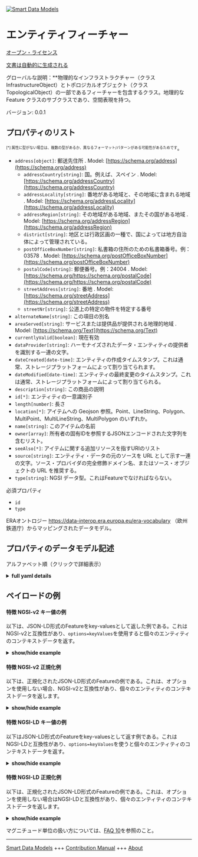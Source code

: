 <!-- 10-Header -->  
[![Smart Data Models](https://smartdatamodels.org/wp-content/uploads/2022/01/SmartDataModels_logo.png "Logo")](https://smartdatamodels.org)  
エンティティフィーチャー  
============<!-- /10-Header -->  
<!-- 15-License -->  
[オープン・ライセンス](https://github.com/smart-data-models//dataModel.ERA/blob/master/Feature/LICENSE.md)  
[文書は自動的に生成される](https://docs.google.com/presentation/d/e/2PACX-1vTs-Ng5dIAwkg91oTTUdt8ua7woBXhPnwavZ0FxgR8BsAI_Ek3C5q97Nd94HS8KhP-r_quD4H0fgyt3/pub?start=false&loop=false&delayms=3000#slide=id.gb715ace035_0_60)  
<!-- /15-License -->  
<!-- 20-Description -->  
グローバルな説明：**物理的なインフラストラクチャー（クラス InfrastructureObject）とトポロジカルオブジェクト（クラス TopologicalObject）の一部であるフィーチャーを包含するクラス。地理的な Feature クラスのサブクラスであり、空間表現を持つ。  
バージョン: 0.0.1  
<!-- /20-Description -->  
<!-- 30-PropertiesList -->  

## プロパティのリスト  

<sup><sub>[*] 属性に型がない場合は、複数の型があるか、異なるフォーマット/パターンがある可能性があるためです</sub></sup>。  
- `address[object]`: 郵送先住所  . Model: [https://schema.org/address](https://schema.org/address)	- `addressCountry[string]`: 国。例えば、スペイン  . Model: [https://schema.org/addressCountry](https://schema.org/addressCountry)  
	- `addressLocality[string]`: 番地がある地域と、その地域に含まれる地域  . Model: [https://schema.org/addressLocality](https://schema.org/addressLocality)  
	- `addressRegion[string]`: その地域がある地域、またその国がある地域  . Model: [https://schema.org/addressRegion](https://schema.org/addressRegion)  
	- `district[string]`: 地区とは行政区画の一種で、国によっては地方自治体によって管理されている。    
	- `postOfficeBoxNumber[string]`: 私書箱の住所のための私書箱番号。例：03578  . Model: [https://schema.org/postOfficeBoxNumber](https://schema.org/postOfficeBoxNumber)  
	- `postalCode[string]`: 郵便番号。例：24004  . Model: [https://schema.org/https://schema.org/postalCode](https://schema.org/https://schema.org/postalCode)  
	- `streetAddress[string]`: 番地  . Model: [https://schema.org/streetAddress](https://schema.org/streetAddress)  
	- `streetNr[string]`: 公道上の特定の物件を特定する番号    
- `alternateName[string]`: この項目の別名  - `areaServed[string]`: サービスまたは提供品が提供される地理的地域  . Model: [https://schema.org/Text](https://schema.org/Text)- `currentlyValid[boolean]`: 現在有効  - `dataProvider[string]`: ハーモナイズされたデータ・エンティティの提供者を識別する一連の文字。  - `dateCreated[date-time]`: エンティティの作成タイムスタンプ。これは通常、ストレージプラットフォームによって割り当てられます。  - `dateModified[date-time]`: エンティティの最終変更のタイムスタンプ。これは通常、ストレージプラットフォームによって割り当てられる。  - `description[string]`: この商品の説明  - `id[*]`: エンティティの一意識別子  - `length[number]`: 長さ  - `location[*]`: アイテムへの Geojson 参照。Point、LineString、Polygon、MultiPoint、MultiLineString、MultiPolygon のいずれか。  - `name[string]`: このアイテムの名前  - `owner[array]`: 所有者の固有IDを参照するJSONエンコードされた文字列を含むリスト。  - `seeAlso[*]`: アイテムに関する追加リソースを指すURIのリスト  - `source[string]`: エンティティ・データの元のソースを URL として示す一連の文字。ソース・プロバイダの完全修飾ドメイン名、またはソース・オブジェクトの URL を推奨する。  - `type[string]`: NGSI データ型。これはFeatureでなければならない。  <!-- /30-PropertiesList -->  
<!-- 35-RequiredProperties -->  
必須プロパティ  
- `id`  - `type`  <!-- /35-RequiredProperties -->  
<!-- 40-RequiredProperties -->  
ERAオントロジー https://data-interop.era.europa.eu/era-vocabulary （欧州鉄道庁）からマッピングされたデータモデル。  
<!-- /40-RequiredProperties -->  
<!-- 50-DataModelHeader -->  
## プロパティのデータモデル記述  
アルファベット順（クリックで詳細表示）  
<!-- /50-DataModelHeader -->  
<!-- 60-ModelYaml -->  
<details><summary><strong>full yaml details</strong></summary>    
```yaml  
Feature:    
  description: Class that encompasses the features that are part of the physical infrastructure (class InfrastructureObject) and the topological objects (class TopologicalObject). It is a subclass of the geographical Feature class that has a spatial representation.    
  properties:    
    address:    
      description: The mailing address    
      properties:    
        addressCountry:    
          description: 'The country. For example, Spain'    
          type: string    
          x-ngsi:    
            model: https://schema.org/addressCountry    
            type: Property    
        addressLocality:    
          description: 'The locality in which the street address is, and which is in the region'    
          type: string    
          x-ngsi:    
            model: https://schema.org/addressLocality    
            type: Property    
        addressRegion:    
          description: 'The region in which the locality is, and which is in the country'    
          type: string    
          x-ngsi:    
            model: https://schema.org/addressRegion    
            type: Property    
        district:    
          description: 'A district is a type of administrative division that, in some countries, is managed by the local government'    
          type: string    
          x-ngsi:    
            type: Property    
        postOfficeBoxNumber:    
          description: 'The post office box number for PO box addresses. For example, 03578'    
          type: string    
          x-ngsi:    
            model: https://schema.org/postOfficeBoxNumber    
            type: Property    
        postalCode:    
          description: 'The postal code. For example, 24004'    
          type: string    
          x-ngsi:    
            model: https://schema.org/https://schema.org/postalCode    
            type: Property    
        streetAddress:    
          description: The street address    
          type: string    
          x-ngsi:    
            model: https://schema.org/streetAddress    
            type: Property    
        streetNr:    
          description: Number identifying a specific property on a public street    
          type: string    
          x-ngsi:    
            type: Property    
      type: object    
      x-ngsi:    
        model: https://schema.org/address    
        type: Property    
    alternateName:    
      description: An alternative name for this item    
      type: string    
      x-ngsi:    
        type: Property    
    areaServed:    
      description: The geographic area where a service or offered item is provided    
      type: string    
      x-ngsi:    
        model: https://schema.org/Text    
        type: Property    
    currentlyValid:    
      description: Currently valid    
      type: boolean    
      x-ngsi:    
        type: Property    
    dataProvider:    
      description: A sequence of characters identifying the provider of the harmonised data entity    
      type: string    
      x-ngsi:    
        type: Property    
    dateCreated:    
      description: Entity creation timestamp. This will usually be allocated by the storage platform    
      format: date-time    
      type: string    
      x-ngsi:    
        type: Property    
    dateModified:    
      description: Timestamp of the last modification of the entity. This will usually be allocated by the storage platform    
      format: date-time    
      type: string    
      x-ngsi:    
        type: Property    
    description:    
      description: A description of this item    
      type: string    
      x-ngsi:    
        type: Property    
    id:    
      anyOf:    
        - description: Identifier format of any NGSI entity    
          maxLength: 256    
          minLength: 1    
          pattern: ^[\w\-\.\{\}\$\+\*\[\]`|~^@!,:\\]+$    
          type: string    
          x-ngsi:    
            type: Property    
        - description: Identifier format of any NGSI entity    
          format: uri    
          type: string    
          x-ngsi:    
            type: Property    
      description: Unique identifier of the entity    
      x-ngsi:    
        type: Property    
    length:    
      description: Length    
      type: number    
      x-ngsi:    
        type: Property    
    location:    
      description: 'Geojson reference to the item. It can be Point, LineString, Polygon, MultiPoint, MultiLineString or MultiPolygon'    
      oneOf:    
        - description: Geojson reference to the item. Point    
          properties:    
            bbox:    
              items:    
                type: number    
              minItems: 4    
              type: array    
            coordinates:    
              items:    
                type: number    
              minItems: 2    
              type: array    
            type:    
              enum:    
                - Point    
              type: string    
          required:    
            - type    
            - coordinates    
          title: GeoJSON Point    
          type: object    
          x-ngsi:    
            type: GeoProperty    
        - description: Geojson reference to the item. LineString    
          properties:    
            bbox:    
              items:    
                type: number    
              minItems: 4    
              type: array    
            coordinates:    
              items:    
                items:    
                  type: number    
                minItems: 2    
                type: array    
              minItems: 2    
              type: array    
            type:    
              enum:    
                - LineString    
              type: string    
          required:    
            - type    
            - coordinates    
          title: GeoJSON LineString    
          type: object    
          x-ngsi:    
            type: GeoProperty    
        - description: Geojson reference to the item. Polygon    
          properties:    
            bbox:    
              items:    
                type: number    
              minItems: 4    
              type: array    
            coordinates:    
              items:    
                items:    
                  items:    
                    type: number    
                  minItems: 2    
                  type: array    
                minItems: 4    
                type: array    
              type: array    
            type:    
              enum:    
                - Polygon    
              type: string    
          required:    
            - type    
            - coordinates    
          title: GeoJSON Polygon    
          type: object    
          x-ngsi:    
            type: GeoProperty    
        - description: Geojson reference to the item. MultiPoint    
          properties:    
            bbox:    
              items:    
                type: number    
              minItems: 4    
              type: array    
            coordinates:    
              items:    
                items:    
                  type: number    
                minItems: 2    
                type: array    
              type: array    
            type:    
              enum:    
                - MultiPoint    
              type: string    
          required:    
            - type    
            - coordinates    
          title: GeoJSON MultiPoint    
          type: object    
          x-ngsi:    
            type: GeoProperty    
        - description: Geojson reference to the item. MultiLineString    
          properties:    
            bbox:    
              items:    
                type: number    
              minItems: 4    
              type: array    
            coordinates:    
              items:    
                items:    
                  items:    
                    type: number    
                  minItems: 2    
                  type: array    
                minItems: 2    
                type: array    
              type: array    
            type:    
              enum:    
                - MultiLineString    
              type: string    
          required:    
            - type    
            - coordinates    
          title: GeoJSON MultiLineString    
          type: object    
          x-ngsi:    
            type: GeoProperty    
        - description: Geojson reference to the item. MultiLineString    
          properties:    
            bbox:    
              items:    
                type: number    
              minItems: 4    
              type: array    
            coordinates:    
              items:    
                items:    
                  items:    
                    items:    
                      type: number    
                    minItems: 2    
                    type: array    
                  minItems: 4    
                  type: array    
                type: array    
              type: array    
            type:    
              enum:    
                - MultiPolygon    
              type: string    
          required:    
            - type    
            - coordinates    
          title: GeoJSON MultiPolygon    
          type: object    
          x-ngsi:    
            type: GeoProperty    
      x-ngsi:    
        type: GeoProperty    
    name:    
      description: The name of this item    
      type: string    
      x-ngsi:    
        type: Property    
    owner:    
      description: A List containing a JSON encoded sequence of characters referencing the unique Ids of the owner(s)    
      items:    
        anyOf:    
          - description: Identifier format of any NGSI entity    
            maxLength: 256    
            minLength: 1    
            pattern: ^[\w\-\.\{\}\$\+\*\[\]`|~^@!,:\\]+$    
            type: string    
            x-ngsi:    
              type: Property    
          - description: Identifier format of any NGSI entity    
            format: uri    
            type: string    
            x-ngsi:    
              type: Property    
        description: Unique identifier of the entity    
        x-ngsi:    
          type: Property    
      type: array    
      x-ngsi:    
        type: Property    
    seeAlso:    
      description: list of uri pointing to additional resources about the item    
      oneOf:    
        - items:    
            format: uri    
            type: string    
          minItems: 1    
          type: array    
        - format: uri    
          type: string    
      x-ngsi:    
        type: Property    
    source:    
      description: 'A sequence of characters giving the original source of the entity data as a URL. Recommended to be the fully qualified domain name of the source provider, or the URL to the source object'    
      type: string    
      x-ngsi:    
        type: Property    
    type:    
      description: NGSI data type. It has to be Feature    
      enum:    
        - Feature    
      type: string    
      x-ngsi:    
        type: Property    
  required:    
    - id    
    - type    
  type: object    
  x-derived-from: http://data.europa.eu/949/Feature    
  x-disclaimer: 'Redistribution and use in source and binary forms, with or without modification, are permitted  provided that the license conditions are met. Copyleft (c) 2023 Contributors to Smart Data Models Program'    
  x-license-url: https://github.com/smart-data-models/dataModel.ERA/blob/master/Feature/LICENSE.md    
  x-model-schema: https://smart-data-models.github.io/dataModel.ERA/Certificate/schema.json    
  x-model-tags: 'ERA vocabulary, railway, train'    
  x-version: 0.0.1    
```  
</details>    
<!-- /60-ModelYaml -->  
<!-- 70-MiddleNotes -->  
<!-- /70-MiddleNotes -->  
<!-- 80-Examples -->  
## ペイロードの例  
#### 特徴 NGSI-v2 キー値の例  
以下は、JSON-LD形式のFeatureをkey-valuesとして返した例である。これはNGSI-v2と互換性があり、`options=keyValues`を使用すると個々のエンティティのコンテキストデータを返す。  
<details><summary><strong>show/hide example</strong></summary>    
```json  
{  
  "id": "urn:ngsi-ld:Feature:id:SWJZ:26079559",  
  "dateCreated": "2000-11-09T19:30:45Z",  
  "dateModified": "1982-01-16T22:00:49Z",  
  "source": "Table live too always movie.",  
  "name": "Somebody his past show. Provide goal who",  
  "alternateName": "Any rise challenge type.",  
  "description": "Responsibility our class apply",  
  "dataProvider": "Rich clear century others contain help. Not about certainly box. Wi",  
  "owner": [  
    "urn:ngsi-ld:Feature:items:WDIR:57277343",  
    "urn:ngsi-ld:Feature:items:YUTH:26427588"  
  ],  
  "seeAlso": [  
    "urn:ngsi-ld:Feature:items:EGCJ:82697620"  
  ],  
  "location": {  
    "type": "Point",  
    "coordinates": [  
      71.6338955,  
      -141.895474  
    ]  
  },  
  "address": {  
    "streetAddress": "Return end child.",  
    "addressLocality": "Trip professional staff answer. Kitchen yard ten worry suggest whose.",  
    "addressRegion": "Art music already home low. Human despite easy back wind people.",  
    "addressCountry": "Great main confere",  
    "postalCode": "Door weight control head southern pass. Practice art anything even.",  
    "postOfficeBoxNumber": "Clear health there former approach. Now money among budget. Current kind page rather.",  
    "streetNr": "Eight quality not include six. Line response ahead girl we. Answer finally daughter everybody fast.",  
    "district": "Camera worker machine away have loss practice since. Along indeed debate Mrs cut. Lot game charge indeed."  
  },  
  "areaServed": "Real throw sell. Two remembe",  
  "type": "Feature",  
  "currentlyValid": true,  
  "length": 845.9  
}  
```  
</details>  
#### 特徴 NGSI-v2 正規化例  
以下は、正規化されたJSON-LD形式のFeatureの例である。これは、オプションを使用しない場合、NGSI-v2と互換性があり、個々のエンティティのコンテキストデータを返します。  
<details><summary><strong>show/hide example</strong></summary>    
```json  
{  
  "id": "urn:ngsi-ld:Feature:id:SWJZ:26079559",  
  "dateCreated": {  
    "type": "DateTime",  
    "value": "2000-11-09T19:30:45Z"  
  },  
  "dateModified": {  
    "type": "DateTime",  
    "value": "1982-01-16T22:00:49Z"  
  },  
  "source": {  
    "type": "Text",  
    "value": "Table live too always movie."  
  },  
  "name": {  
    "type": "Text",  
    "value": "Somebody his past show. Provide goal who"  
  },  
  "alternateName": {  
    "type": "Text",  
    "value": "Any rise challenge type."  
  },  
  "description": {  
    "type": "Text",  
    "value": "Responsibility our class apply"  
  },  
  "dataProvider": {  
    "type": "Text",  
    "value": "Rich clear century others contain help. Not about certainly box. Wi"  
  },  
  "owner": {  
    "type": "StructuredValue",  
    "value": [  
      "urn:ngsi-ld:Feature:items:WDIR:57277343",  
      "urn:ngsi-ld:Feature:items:YUTH:26427588"  
    ]  
  },  
  "seeAlso": {  
    "type": "StructuredValue",  
    "value": [  
      "urn:ngsi-ld:Feature:items:EGCJ:82697620"  
    ]  
  },  
  "location": {  
    "type": "geo:json",  
    "value": {  
      "type": "Point",  
      "coordinates": {  
        "type": "StructuredValue",  
        "value": [  
          71.6338955,  
          -141.895474  
        ]  
      }  
    }  
  },  
  "address": {  
    "type": "StructuredValue",  
    "value": {  
      "streetAddress": {  
        "type": "Text",  
        "value": "Return end child."  
      },  
      "addressLocality": {  
        "type": "Text",  
        "value": "Trip professional staff answer. Kitchen yard ten worry suggest whose."  
      },  
      "addressRegion": {  
        "type": "Text",  
        "value": "Art music already home low. Human despite easy back wind people."  
      },  
      "addressCountry": {  
        "type": "Text",  
        "value": "Great main confere"  
      },  
      "postalCode": {  
        "type": "Text",  
        "value": "Door weight control head southern pass. Practice art anything even."  
      },  
      "postOfficeBoxNumber": {  
        "type": "Text",  
        "value": "Clear health there former approach. Now money among budget. Current kind page rather."  
      },  
      "streetNr": {  
        "type": "Text",  
        "value": "Eight quality not include six. Line response ahead girl we. Answer finally daughter everybody fast."  
      },  
      "district": {  
        "type": "Text",  
        "value": "Camera worker machine away have loss practice since. Along indeed debate Mrs cut. Lot game charge indeed."  
      }  
    }  
  },  
  "areaServed": {  
    "type": "Text",  
    "value": "Real throw sell. Two remembe"  
  },  
  "type": "Feature",  
  "currentlyValid": {  
    "type": "Boolean",  
    "value": true  
  },  
  "length": {  
    "type": "Number",  
    "value": 845.9  
  }  
}  
```  
</details>  
#### 特徴 NGSI-LD キー値の例  
以下はJSON-LD形式のFeatureをkey-valuesとして返す例である。これはNGSI-LDと互換性があり、`options=keyValues`を使うと個々のエンティティのコンテキストデータを返す。  
<details><summary><strong>show/hide example</strong></summary>    
```json  
{  
  "id": "urn:ngsi-ld:Feature:id:SWJZ:26079559",  
  "dateCreated": "2000-11-09T19:30:45Z",  
  "dateModified": "1982-01-16T22:00:49Z",  
  "source": "Table live too always movie.",  
  "name": "Somebody his past show. Provide goal who",  
  "alternateName": "Any rise challenge type.",  
  "description": "Responsibility our class apply",  
  "dataProvider": "Rich clear century others contain help. Not about certainly box. Wi",  
  "owner": [  
    "urn:ngsi-ld:Feature:items:WDIR:57277343",  
    "urn:ngsi-ld:Feature:items:YUTH:26427588"  
  ],  
  "seeAlso": [  
    "urn:ngsi-ld:Feature:items:EGCJ:82697620"  
  ],  
  "location": {  
    "type": "Point",  
    "coordinates": [  
      71.6338955,  
      -141.895474  
    ]  
  },  
  "address": {  
    "streetAddress": "Return end child.",  
    "addressLocality": "Trip professional staff answer. Kitchen yard ten worry suggest whose.",  
    "addressRegion": "Art music already home low. Human despite easy back wind people.",  
    "addressCountry": "Great main confere",  
    "postalCode": "Door weight control head southern pass. Practice art anything even.",  
    "postOfficeBoxNumber": "Clear health there former approach. Now money among budget. Current kind page rather.",  
    "streetNr": "Eight quality not include six. Line response ahead girl we. Answer finally daughter everybody fast.",  
    "district": "Camera worker machine away have loss practice since. Along indeed debate Mrs cut. Lot game charge indeed."  
  },  
  "areaServed": "Real throw sell. Two remembe",  
  "type": "Feature",  
  "currentlyValid": true,  
  "length": 845.9,  
  "@context": [  
    "https://raw.githubusercontent.com/smart-data-models/dataModel.ERA/master/context.jsonld"  
  ]  
}  
```  
</details>  
#### 特徴 NGSI-LD 正規化例  
以下は、正規化されたJSON-LD形式のFeatureの例である。これは、オプションを使用しない場合はNGSI-LDと互換性があり、個々のエンティティのコンテキストデータを返します。  
<details><summary><strong>show/hide example</strong></summary>    
```json  
{  
  "id": "urn:ngsi-ld:Feature:id:NAYS:82910625",  
  "dateCreated": {  
    "type": "Property",  
    "value": {  
      "@type": "DateTime",  
      "@value": "2015-12-02T02:59:26Z"  
    }  
  },  
  "dateModified": {  
    "type": "Property",  
    "value": {  
      "@type": "DateTime",  
      "@value": "2021-04-07T17:47:44Z"  
    }  
  },  
  "source": {  
    "type": "Property",  
    "value": "Station pick serious other seat. Power way score institution. Bill TV some h"  
  },  
  "name": {  
    "type": "Property",  
    "value": "Production factor successful white she live size. Fire social air enter. Skill son sell painting do garden true."  
  },  
  "alternateName": {  
    "type": "Property",  
    "value": "Such culture so million. His break business remembe"  
  },  
  "description": {  
    "type": "Property",  
    "value": "Lose edge want describe nice. Else course war direction international near ask second."  
  },  
  "dataProvider": {  
    "type": "Property",  
    "value": "Cell force pull majo"  
  },  
  "owner": {  
    "type": "Property",  
    "value": [  
      "urn:ngsi-ld:Feature:items:NLJN:58101473",  
      "urn:ngsi-ld:Feature:items:NCUV:87294142"  
    ]  
  },  
  "seeAlso": {  
    "type": "Property",  
    "value": [  
      "urn:ngsi-ld:Feature:items:TOZC:68395253"  
    ]  
  },  
  "location": {  
    "type": "Property",  
    "value": {  
      "type": "Point",  
      "coordinates": [  
        -21.7138025,  
        -147.023625  
      ]  
    }  
  },  
  "address": {  
    "type": "Property",  
    "value": {  
      "streetAddress": "Film tend professional them against between.",  
      "addressLocality": "Country wall dream shoulder treatm",  
      "addressRegion": "Nothing seek address military edge analysis. Well difference series adult method rather",  
      "addressCountry": "Rate purpose see clearly new serious effort. Law travel draw i",  
      "postalCode": "Owner because learn medical. Education adult",  
      "postOfficeBoxNumber": "As true environmental give. Wait how machine century task.",  
      "streetNr": "Anything president her culture each. Several hold couple hair rule manage early most.",  
      "district": "Beyond state c"  
    }  
  },  
  "areaServed": {  
    "type": "Property",  
    "value": "Market yeah different one range lay blood. Operation into near drug something. Beautiful effort"  
  },  
  "type": "Feature",  
  "currentlyValid": {  
    "type": "Property",  
    "value": true  
  },  
  "length": {  
    "type": "Property",  
    "value": 955.0  
  },  
  "@context": [  
    "https://raw.githubusercontent.com/smart-data-models/dataModel.ERA/master/context.jsonld"  
  ]  
}  
```  
</details><!-- /80-Examples -->  
<!-- 90-FooterNotes -->  
<!-- /90-FooterNotes -->  
<!-- 95-Units -->  
マグニチュード単位の扱い方については、[FAQ 10](https://smartdatamodels.org/index.php/faqs/)を参照のこと。  
<!-- /95-Units -->  
<!-- 97-LastFooter -->  
---  
[Smart Data Models](https://smartdatamodels.org) +++ [Contribution Manual](https://bit.ly/contribution_manual) +++ [About](https://bit.ly/Introduction_SDM)<!-- /97-LastFooter -->  
